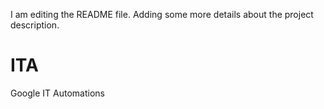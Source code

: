 I am editing the README file. Adding some more details about the project description.
# ITA
Google IT Automations
